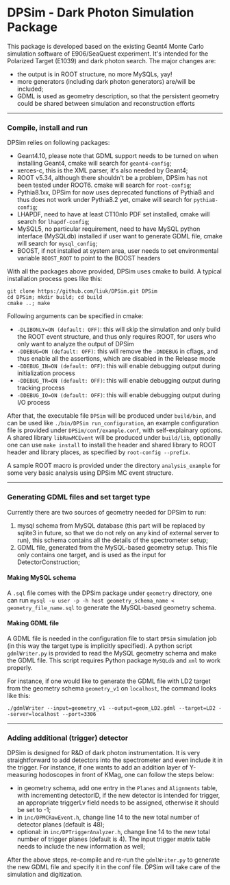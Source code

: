 # DPSim - Dark Photon Simulation Package
This package is developed based on the existing Geant4 Monte Carlo simulation software of E906/SeaQuest experiment. It's intended for the Polarized Target (E1039) and dark photon search. The major changes are:

  - the output is in ROOT structure, no more MySQLs, yay!
  - more generators (including dark photon generators) are/will be included;
  - GDML is used as geometry description, so that the persistent geometry could be shared between simulation and reconstruction efforts

***

### Compile, install and run

DPSim relies on following packages:

  - Geant4.10, please note that GDML support needs to be turned on when installing Geant4, cmake will search for `geant4-config`;
  - xerces-c, this is the XML parser, it's also needed by Geant4;
  - ROOT v5.34, although there shouldn't be a problem, DPSim has not been tested under ROOT6. cmake will search for `root-config`;
  - Pythia8.1xx, DPSim for now uses deprecated functions of Pythia8 and thus does not work under Pythia8.2 yet, cmake will search for `pythia8-config`;
  - LHAPDF, need to have at least CT10nlo PDF set installed, cmake will search for `lhapdf-config`;
  - MySQL5, no particular requirement, need to have MySQL python interface (MySQLdb) installed if user want to generate GDML file, cmake will search for `mysql_config`;
  - BOOST, if not installed at system area, user needs to set environmental variable `BOOST_ROOT` to point to the BOOST headers

With all the packages above provided, DPSim uses cmake to build. A typical installation process goes like this:

  ```
  git clone https://github.com/liuk/DPSim.git DPSim
  cd DPSim; mkdir build; cd build
  cmake ..; make
  ```

Following arguments can be specified in cmake:

  - `-DLIBONLY=ON (default: OFF)`: this will skip the simulation and only build the ROOT event structure, and thus only requires ROOT, for users who only want to analyze the output of DPSim
  - `-DDEBUG=ON (default: OFF)`: this will remove the `-DNDEBUG` in cflags, and thus enable all the assertions, which are disabled in the Release mode
  - `-DDEBUG_IN=ON (default: OFF)`: this will enable debugging output during initialization process
  - `-DDEBUG_TR=ON (default: OFF)`: this will enable debugging output during tracking process
  - `-DDEBUG_IO=ON (default: OFF)`: this will enable debugging output during I/O process

After that, the executable file `DPSim` will be produced under `build/bin`, and can be used like `./bin/DPSim run_configuration`, an example configuration file is provided under `DPSim/conf/example.conf`, with self-explainary options. A shared library `libRawMCEvent` will be produced under `build/lib`, optionally one can use `make install` to install the header and shared library to ROOT header and library places, as specified by `root-config --prefix`.

A sample ROOT macro is provided under the directory `analysis_example` for some very basic analysis using DPSim MC event structure.

***

### Generating GDML files and set target type

Currently there are two sources of geometry needed for DPSim to run:

  1. mysql schema from MySQL database (this part will be replaced by sqlite3 in future, so that we do not rely on any kind of external server to run), this schema contains all the details of the spectrometer setup;
  2. GDML file, generated from the MySQL-based geometry setup. This file only contains one target, and is used as the input for DetectorConstruction;

#### Making MySQL schema

A `.sql` file comes with the DPSim package under `geometry` directory, one can run `mysql -u user -p -h host geometry_schema_name < geometry_file_name.sql` to generate the MySQL-based geometry schema.

#### Making GDML file

A GDML file is needed in the configuration file to start `DPSim` simulation job (in this way the target type is implicitly specified). A python script `gdmlWriter.py` is provided to read the MySQL geometry schema and make the GDML file. This script requires Python package `MySQLdb` and `xml` to work properly.

For instance, if one would like to generate the GDML file with LD2 target from the geometry schema `geometry_v1` on `localhost`, the command looks like this:

  ```
  ./gdmlWriter --input=geometry_v1 --output=geom_LD2.gdml --target=LD2 --server=localhost --port=3306
  ```

***

### Adding additional (trigger) detector

DPSim is designed for R&D of dark photon instrumentation. It is very straightforward to add detectors into the spectrometer and even include it in the trigger. For instance, if one wants to add an addition layer of Y-measuring hodoscopes in front of KMag, one can follow the steps below:

  - in geometry schema, add one entry in the `Planes` and `Alignments` table, with incrementing detectorID, if the new detector is intended for trigger, an appropriate triggerLv field needs to be assigned, otherwise it should be set to -1;
  - in `inc/DPMCRawEvent.h`, change line 14 to the new total number of detector planes (default is 48);
  - optional: in `inc/DPTriggerAnalyzer.h`, change line 14 to the new total number of trigger planes (default is 4). The input trigger matrix table needs to include the new information as well;

After the above steps, re-compile and re-run the `gdmlWriter.py` to generate the new GDML file and specify it in the conf file. DPSim will take care of the simulation and digitization.
